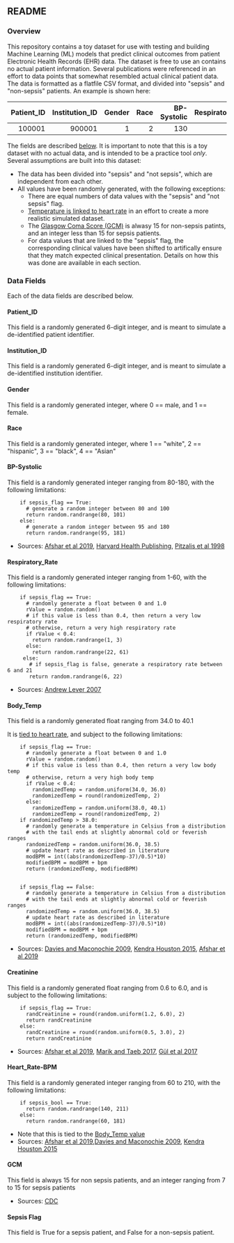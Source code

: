 ## README

### Overview
This repository contains a toy dataset for use with testing and building Machine Learning (ML) models that predict clinical outcomes from patient Electronic Health Records (EHR) data. The dataset is free to use an contains no actual patient information. Several publications were referenced in an effort to data points that somewhat resembled actual clinical patient data. The data is formatted as a flatfile CSV format, and divided into "sepsis" and "non-sepsis" patients. An example is shown here:

| Patient_ID    | Institution_ID    | Gender  | Race | BP-Systolic | Respiratory_Rate | Body_Temp | Creatinine | Heart_Rate-BPM |  GCM | Sepsis Flag |
| ---------:|---------:|---------:|---------:|---------:|---------:|---------:|---------:|---------:|---------:|---------:|
| 100001 | 900001 | 1 | 2 | 130 | 15 | 37.0 | 1.2 | 101 | 15 | False |

The fields are described [below](https://github.com/disulfidebond/ehr_toy_dataset/blob/master/README.md#data-fields). It is important to note that this is a toy dataset with no actual data, and is intended to be a practice tool *only*. Several assumptions are built into this dataset:

* The data has been divided into "sepsis" and "not sepsis", which are independent from each other.
* All values have been randomly generated, with the following exceptions:
  * There are equal numbers of data values with the "sepsis" and "not sepsis" flag.
  * [Temperature is linked to heart rate](https://github.com/disulfidebond/ehr_toy_dataset/blob/master/README.md#body_temp) in an effort to create a more realistic simulated dataset.
  * The [Glasgow Coma Score (GCM)](https://www.cdc.gov/masstrauma/resources/gcs.pdf) is alwasy 15 for non-sepsis patints, and an integer less than 15 for sepsis patients.
  * For data values that are linked to the "sepsis" flag, the corresponding clinical values have been shifted to artifically ensure that they match expected clinical presentation. Details on how this was done are available in each section.

### Data Fields
Each of the data fields are described below.

#### Patient_ID
This field is a randomly generated 6-digit integer, and is meant to simulate a de-identified patient identifier.

#### Institution_ID
This field is a randomly generated 6-digit integer, and is meant to simulate a de-identified institution identifier.

#### Gender
This field is a randomly generated integer, where 0 == male, and 1 == female.

#### Race
This field is a randomly generated integer, where 1 == "white", 2 == "hispanic", 3 == "black", 4 == "Asian"

#### BP-Systolic
This field is a randomly generated integer ranging from 80-180, with the following limitations:

        if sepsis_flag == True:
          # generate a random integer between 80 and 100
          return random.randrange(80, 101)
        else:
          # generate a random integer between 95 and 180
          return random.randrange(95, 181)

* Sources: [Afshar et al 2019](https://www.ncbi.nlm.nih.gov/pubmed/31306176), [Harvard Health Publishing](https://www.health.harvard.edu/blog/new-high-blood-pressure-guidelines-2017111712756), [Pitzalis et al 1998](https://www.ncbi.nlm.nih.gov/pubmed/?term=9709393)

#### Respiratory_Rate
This field is a randomly generated integer ranging from 1-60, with the following limitations:

        if sepsis_flag == True:
          # randomly generate a float between 0 and 1.0
          rValue = random.random()
          # if this value is less than 0.4, then return a very low respiratory rate
          # otherwise, return a very high respiratory rate
          if rValue < 0.4:
            return random.randrange(1, 3)
          else:
            return random.randrange(22, 61)
         else:
           # if sepsis_flag is false, generate a respiratory rate between 6 and 21
           return random.randrange(6, 22)

* Sources: [Andrew Lever 2007](https://www.ncbi.nlm.nih.gov/pmc/articles/PMC2043413/)

#### Body_Temp
This field is a randomly generated float ranging from 34.0 to 40.1

It is [tied to heart rate](https://github.com/disulfidebond/ehr_toy_dataset/blob/master/README.md#heart_rate-bpm), and subject to the following limitations:

        if sepsis_flag == True:
          # randomly generate a float between 0 and 1.0
          rValue = random.random()
          # if this value is less than 0.4, then return a very low body temp
          # otherwise, return a very high body temp
          if rValue < 0.4:
            randomizedTemp = random.uniform(34.0, 36.0)
            randomizedTemp = round(randomizedTemp, 2)
          else:
            randomizedTemp = random.uniform(38.0, 40.1)
            randomizedTemp = round(randomizedTemp, 2)
        if randomizedTemp > 38.0:
          # randomly generate a temperature in Celsius from a distribution 
          # with the tail ends at slightly abnormal cold or feverish ranges
          randomizedTemp = random.uniform(36.0, 38.5)
          # update heart rate as described in literature
          modBPM = int((abs(randomizedTemp-37)/0.5)*10)
          modifiedBPM = modBPM + bpm
          return (randomizedTemp, modifiedBPM)
          
          
        if sepsis_flag == False:
          # randomly generate a temperature in Celsius from a distribution 
          # with the tail ends at slightly abnormal cold or feverish ranges
          randomizedTemp = random.uniform(36.0, 38.5)
          # update heart rate as described in literature
          modBPM = int((abs(randomizedTemp-37)/0.5)*10)
          modifiedBPM = modBPM + bpm
          return (randomizedTemp, modifiedBPM)
        
* Sources: [Davies and Maconochie 2009](https://www.ncbi.nlm.nih.gov/pubmed/?term=19700579), [Kendra Houston 2015](https://www.ncbi.nlm.nih.gov/pmc/articles/PMC4681323/), [Afshar et al 2019](https://www.ncbi.nlm.nih.gov/pubmed/31306176)


#### Creatinine
This field is a randomly generated float ranging from 0.6 to 6.0, and is subject to the following limitations:

        if sepsis_flag == True:
          randCreatinine = round(random.uniform(1.2, 6.0), 2)
          return randCreatinine
        else:
          randCreatinine = round(random.uniform(0.5, 3.0), 2)
          return randCreatinine          

* Sources: [Afshar et al 2019](https://www.ncbi.nlm.nih.gov/pubmed/31306176), [Marik and Taeb 2017](https://www.ncbi.nlm.nih.gov/pmc/articles/PMC5418298/), [Gül et al 2017](https://www.ncbi.nlm.nih.gov/pmc/articles/PMC5512390/)

#### Heart_Rate-BPM
This field is a randomly generated integer ranging from 60 to 210, with the following limitations:

        if sepsis_bool == True:
          return random.randrange(140, 211)
        else:
          return random.randrange(60, 181)

* Note that this is tied to the [Body_Temp value](https://github.com/disulfidebond/ehr_toy_dataset/blob/master/README.md#body_temp)
* Sources: [Afshar et al 2019](https://www.ncbi.nlm.nih.gov/pubmed/31306176),[Davies and Maconochie 2009](https://www.ncbi.nlm.nih.gov/pubmed/?term=19700579), [Kendra Houston 2015](https://www.ncbi.nlm.nih.gov/pmc/articles/PMC4681323/)

#### GCM
This field is always 15 for non sepsis patients, and an integer ranging from 7 to 15 for sepsis patients
* Sources: [CDC](https://www.cdc.gov/masstrauma/resources/gcs.pdf)

#### Sepsis Flag
This field is True for a sepsis patient, and False for a non-sepsis patient.

